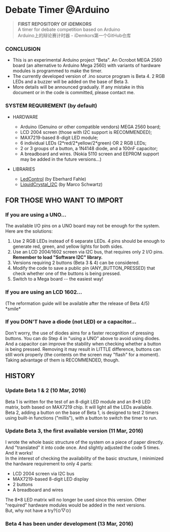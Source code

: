 # Debate Timer @Arduino
> **FIRST REPOSITORY OF iDEMKORS**  
A timer for debate competition based on Arduino  
Arduino上的辩论赛计时器 - iDemkors第一个GitHub仓库

### CONCLUSION
+ This is an experimental Arduino project "Beta". An Ocrobot MEGA 2560 board (an alternative to Arduino Mega 2560) with variants of hardware modules is programmed to make the timer.
+ The currently developed version of .ino source program is Beta 4. 2 RGB LEDs and a buzzer will be added on the base of Beta 3.
+ More details will be announced gradually. If any mistake in this document or in the code is committed, please contact me.

### SYSTEM REQUIREMENT (by default)
* HARDWARE
  + Arduino (Genuino or other compatible vendors) MEGA 2560 board;
  + LCD 2004 screen (those with I2C support is RECOMMENDED);
  + MAX7219-based 8-digit LED module;
  + 6 individual LEDs (2\*red/2\*yellow/2\*green) OR 2 RGB LEDs;
  + 2 or 3 groups of a button, a 1N4148 diode, and a 100nF capacitor;
  + A breadboard and wires.
  (Nokia 5110 screen and EEPROM support may be added in the future versions...)

* LIBRARIES
  + [LedControl](http://wayoda.github.io/LedControl/) (by Eberhard Fahle)
  + [LiquidCrystal_I2C](https://github.com/marcoschwartz/LiquidCrystal_I2C) (by Marco Schwartz)
 
## FOR THOSE WHO WANT TO IMPORT
### If you are using a UNO...
The available I/O pins on a UNO board may not be enough for the system. Here are the solutions:

  1. Use 2 RGB LEDs instead of 6 separate LEDs. 4 pins should be enough to generate red, green, and yellow lights for both sides.
  2. Use an LCD 2004/1602 screen via I2C bus, that requires only 2 I/O pins. **Remember to load "Software I2C" library.**
  3. Versions requiring 2 buttons (Beta 3 & 4) can be considered.
  4. Modify the code to save a public pin (ANY_BUTTON_PRESSED) that check whether one of the buttons is being pressed.
  5. Switch to a Mega board -- the easiest way!

### If you are using an LCD 1602...
(The reformation guide will be available after the release of Beta 4/5)  
\*smile\*

### If you DON'T have a diode (not LED) or a capacitor...
Don't worry, the use of diodes aims for a faster recognition of pressing buttons. You can do Step 4 in "using a UNO" above to avoid using diodes.  
And a capacitor can improve the stability when checking whether a button is being pressed. Removing it may result in LITTLE difference, buttons can still work properly (the contents on the screen may "flash" for a moment).  
Taking advantage of them is RECOMMENDED, though.

## HISTORY
### Update Beta 1 & 2 (10 Mar, 2016)
Beta 1 is written for the test of an 8-digit LED module and an 8*8 LED matrix, both based on MAX7219 chip. It will light all the LEDs available.  
Beta 2, adding a button on the base of Beta 1, is designed to test 2 timers using built-in functions ("millis"), with a button to switch the timer to run.

### Update Beta 3, the first available version (11 Mar, 2016)
I wrote the whole basic structure of the system on a piece of paper directly. And "translated" it into code once. And slightly adjusted the code 5 times. And it works!  
In the interest of checking the availability of the basic structure, I minimized the hardware requirement to only 4 parts:

  + LCD 2004 screen via I2C bus
  + MAX7219-based 8-digit LED display
  + 2 buttons
  + A breadboard and wires

The 8*8 LED matrix will no longer be used since this version. Other "required" hardware modules would be added in the next versions.  
But, why not have a try?(⊙▽⊙)

### Beta 4 has been under development (13 Mar, 2016)
